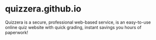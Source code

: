 # quizzera.github.io
Quizzera is a secure, professional web-based service, is an easy-to-use online quiz website with quick grading, instant savings you hours of paperwork!
